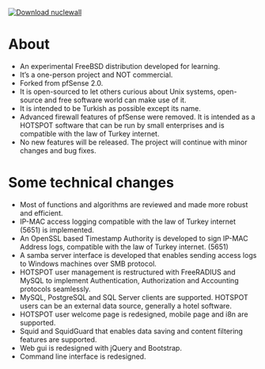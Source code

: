 [![Download nuclewall](https://img.shields.io/sourceforge/dt/nuclewall.svg)](https://sourceforge.net/projects/nuclewall/files/latest/download)
# About

- An experimental FreeBSD distribution developed for learning.
- It’s a one-person project and NOT commercial.
- Forked from pfSense 2.0.
- It is open-sourced to let others curious about Unix systems, open-source and free software world can make use of it.
- It is intended to be Turkish as possible except its name.
- Advanced firewall features of pfSense were removed. It is intended as a HOTSPOT software that can be run by small enterprises and is compatible with the law of Turkey internet.
- No new features will be released. The project will continue with minor changes and bug fixes.


# Some technical changes

- Most of functions and algorithms are reviewed and made more robust and efficient.
- IP-MAC access logging compatible with the law of Turkey internet (5651) is implemented.
- An OpenSSL based Timestamp Authority is developed to sign IP-MAC Address logs, compatible with the law of Turkey internet. (5651)
- A samba server interface is developed that enables sending access logs to Windows machines over SMB protocol.
- HOTSPOT user management is restructured with FreeRADIUS and MySQL to implement Authentication, Authorization and Accounting protocols seamlessly.
- MySQL, PostgreSQL and SQL Server clients are supported. HOTSPOT users can be an external data source, generally a hotel software.
- HOTSPOT user welcome page is redesigned, mobile page and i8n are supported.
- Squid and SquidGuard that enables data saving and content filtering features are supported.
- Web gui is redesigned with jQuery and Bootstrap.
- Command line interface is redesigned.
